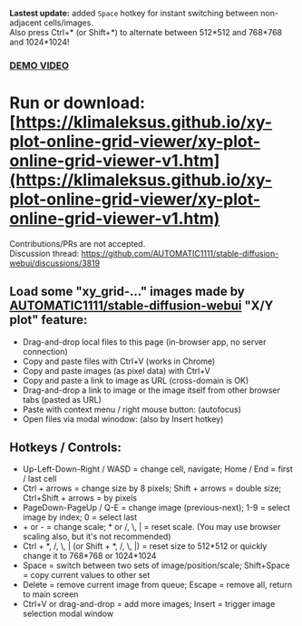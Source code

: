**Lastest update:** added `Space` hotkey for instant switching between non-adjacent cells/images.  
Also press Ctrl+\* (or Shift+\*) to alternate between 512\*512 and 768\*768 and 1024\*1024!

### [DEMO VIDEO](https://klimaleksus2.ucoz.ru/waifu/xy-plot-online-grid-viewer-v1.mp4)
# Run or download: [https://klimaleksus.github.io/xy-plot-online-grid-viewer/xy-plot-online-grid-viewer-v1.htm](https://klimaleksus.github.io/xy-plot-online-grid-viewer/xy-plot-online-grid-viewer-v1.htm)

Contributions/PRs are not accepted.  
Discussion thread: https://github.com/AUTOMATIC1111/stable-diffusion-webui/discussions/3819

## Load some "xy_grid-…" images made by [AUTOMATIC1111/stable-diffusion-webui](https://github.com/AUTOMATIC1111/stable-diffusion-webui/wiki/Features#xy-plot) "X/Y plot" feature:

- Drag-and-drop local files to this page (in-browser app, no server connection)
- Copy and paste files with Ctrl+V (works in Chrome)
- Copy and paste images (as pixel data) with Ctrl+V
- Copy and paste a link to image as URL (cross-domain is OK)
- Drag-and-drop a link to image or the image itself from other browser tabs (pasted as URL)
- Paste with context menu / right mouse button: (autofocus)
- Open files via modal winodow: (also by Insert hotkey)

## Hotkeys / Controls:

- Up-Left-Down-Right / WASD = change cell, navigate; Home / End = first / last cell
- Ctrl + arrows = change size by 8 pixels; Shift + arrows = double size; Ctrl+Shift + arrows = by pixels
- PageDown-PageUp / Q-E = change image (previous-next); 1-9 = select image by index; 0 = select last
- \+ or - = change scale; \* or /, \\, | = reset scale. (You may use browser scaling also, but it's not recommended)
- Ctrl \+ \*, /, \\, | (or Shift \+ \*, /, \\, |) = reset size to 512\*512 or quickly change it to 768\*768 or 1024\*1024
- Space = switch between two sets of image/position/scale; Shift+Space = copy current values to other set
- Delete = remove current image from queue; Escape = remove all, return to main screen
- Ctrl+V or drag-and-drop = add more images; Insert = trigger image selection modal window
